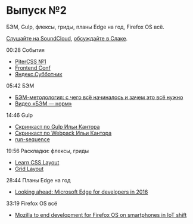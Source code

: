 # Выпуск №2

БЭМ, Gulp, флексы, гриды, планы Edge на год, Firefox OS всё.

[Слушайте на SoundCloud](https://soundcloud.com/web-standards/episode-2), [обсуждайте в Слаке](https://web-standards.slack.com/messages/podcast/).

00:28 События

- [PiterCSS №1](https://pitercss.timepad.ru/event/289721/)
- [Frontend Conf](http://frontendconf.ru/)
- [Яндекс.Субботник](https://events.yandex.ru/events/yasubbotnik/27-feb-2016/)

05:42 БЭМ

- [БЭМ-методология: с чего всё начиналось и зачем это всё нужно](https://habr.ru/p/276035/)
- [Видео «БЭМ — норм»](https://www.youtube.com/watch?v=RM55tkWfHDc)

14:46 Gulp

- [Скринкаст по Gulp Ильи Кантора](https://learn.javascript.ru/screencast/gulp)
- [Скринкаст по Webpack Ильи Кантора](https://learn.javascript.ru/screencast/webpack)
- [run-sequence](https://www.npmjs.com/package/run-sequence)

19:56 Раскладки: флексы, гриды

- [Learn CSS Layout](http://book.mixu.net/css/)
- [Grid Layout](https://www.w3.org/TR/css-grid-1/)

28:44 Планы Edge на год

- [Looking ahead: Microsoft Edge for developers in 2016](https://blogs.windows.com/msedgedev/2016/02/03/2016-platform-priorities/)

33:19 Firefox OS всё

- [Mozilla to end development for Firefox OS on smartphones in IoT shift](http://www.zdnet.com/article/mozilla-to-end-development-for-firefox-os-on-smartphones-in-iot-shift/)

